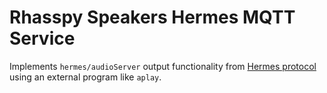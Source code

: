 # Rhasspy Speakers Hermes MQTT Service

Implements `hermes/audioServer` output functionality from [Hermes protocol](https://docs.snips.ai/reference/hermes) using an external program like `aplay`.
